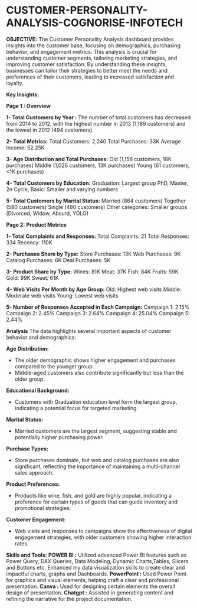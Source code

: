 # CUSTOMER-PERSONALITY-ANALYSIS-COGNORISE-INFOTECH


**OBJECTIVE:**
The Customer Personality Analysis dashboard provides insights into the customer base, focusing on demographics, purchasing behavior, and engagement metrics. This analysis is crucial for understanding customer segments, tailoring marketing strategies, and improving customer satisfaction.
By understanding these insights, businesses can tailor their strategies to better meet the needs and preferences of their customers, leading to increased satisfaction and loyalty.


**Key Insights:**

**Page 1 : Overview**

  **1-  **Total Customers by Year :****
        The number of total customers has decreased from 2014 to 2012, with the highest number in 2013 (1,189 customers) and the lowest in 2012 (494 customers).
  
  **2- **Total Metrics:****
  Total Customers: 2,240
  Total Purchases: 33K
  Average Income: 52.25K
  
  **3- Age Distribution and Total Purchases:**
  Old (1,158 customers, 18K purchases)
  Middle (1,026 customers, 13K purchases)
  Young (61 customers, <1K purchases)

  **4- Total Customers by Education:**
  Graduation: Largest group
  PhD, Master, 2n Cycle, Basic: Smaller and varying numbers
  
  **5- Total Customers by Marital Status:**
    Married (864 customers)
    Together (580 customers)
    Single (480 customers)
    Other categories: Smaller groups (Divorced, Widow, Absurd, YOLO)
  

**Page 2: Product Metrics**
   

   **1- Total Complaints and Responses:**
    Total Complaints: 21
    Total Responses: 334
    Recency: 110K

  **2- Purchases Share by Type:**
    Store Purchases: 13K
    Web Purchases: 9K
    Catalog Purchases: 6K
    Deal Purchases: 5K
  
  **3- Product Share by Type:**
    Wines: 81K
    Meat: 37K
    Fish: 84K
    Fruits: 59K
    Gold: 99K
    Sweet: 61K

  **4- Web Visits Per Month by Age Group:**
    Old: Highest web visits
    Middle: Moderate web visits
    Young: Lowest web visits

  **5- Number of Responses Accepted in Each Campaign:**
    Campaign 1: 2.15%
    Campaign 2: 2.45%
    Campaign 3: 2.64%
    Campaign 4: 25.04%
    Campaign 5: 2.44%

**Analysis**
The data highlights several important aspects of customer behavior and demographics:

**Age Distribution:**
- The older demographic shows higher engagement and purchases compared to the younger group.
- Middle-aged customers also contribute significantly but less than the older group.

**Educational Background:**
- Customers with Graduation education level form the largest group, indicating a potential focus for targeted marketing.
  
**Marital Status:**
- Married customers are the largest segment, suggesting stable and potentially higher purchasing power.
  
**Purchase Types:**
- Store purchases dominate, but web and catalog purchases are also significant, reflecting the importance of maintaining a multi-channel sales approach.
  
**Product Preferences:**
- Products like wine, fish, and gold are highly popular, indicating a preference for certain types of goods that can guide inventory and promotional strategies.
  
**Customer Engagement:**
- Web visits and responses to campaigns show the effectiveness of digital engagement strategies, with older customers showing higher interaction rates.



**Skills and Tools:**
**POWER BI :** Utilized advanced Power BI features such as Power Query, DAX Queries, Data Modeling, Dynamic Charts,Tables, Slicers and Buttons etc. 
               Enhanced my data visualization skills to create clear and impactful charts, graphs and Dashboards.
**PowerPoint :** Used Power Point for graphics and visual elements, helping craft a clear and professional presentation.
**Canva :** Used for designing certain elements the overall design of presentation.
**Chatgpt :** Assisted in generating content and refining the narrative for the project documentation.
